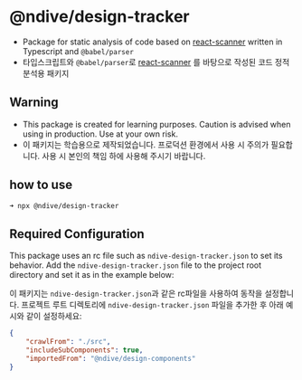 # @ndive/design-tracker

- Package for static analysis of code based on [react-scanner](https://www.npmjs.com/package/react-scanner) written in Typescript and `@babel/parser`
- 타입스크립트와 `@babel/parser`로 [react-scanner](https://www.npmjs.com/package/react-scanner) 를 바탕으로 작성된 코드 정적 분석용 패키지

## Warning

- This package is created for learning purposes. Caution is advised when using in production. Use at your own risk.
- 이 패키지는 학습용으로 제작되었습니다. 프로덕션 환경에서 사용 시 주의가 필요합니다. 사용 시 본인의 책임 하에 사용해 주시기 바랍니다.

## how to use

```bash
➜ npx @ndive/design-tracker
```

## Required Configuration

This package uses an rc file such as `ndive-design-tracker.json` to set its behavior. Add the `ndive-design-tracker.json` file to the project root directory and set it as in the example below:

이 패키지는 `ndive-design-tracker.json`과 같은 rc파일을 사용하여 동작을 설정합니다. 프로젝트 루트 디렉토리에 `ndive-design-tracker.json` 파일을 추가한 후 아래 예시와 같이 설정하세요:

```json
{
    "crawlFrom": "./src",
    "includeSubComponents": true,
    "importedFrom": "@ndive/design-components"
}
```
